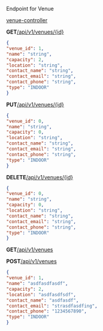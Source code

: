 Endpoint for Venue

[venue-controller](http://127.0.0.1:8080/swagger-ui/index.html#/venue-controller)

**GET**[/api/v1/venues/{id}](http://127.0.0.1:8080/swagger-ui/index.html#/venue-controller/getVenueById)

```json
{
"venue_id": 1,
"name": "string",
"capacity": 2,
"location": "string",
"contact_name": "string",
"contact_email": "string",
"contact_phone": "string",
"type": "INDOOR"
}
```

**PUT**[/api/v1/venues/{id}](http://127.0.0.1:8080/swagger-ui/index.html#/venue-controller/updateVenue)

```json
{
"venue_id": 0,
"name": "string",
"capacity": 0,
"location": "string",
"contact_name": "string",
"contact_email": "string",
"contact_phone": "string",
"type": "INDOOR"
}
```

**DELETE**[/api/v1/venues/{id}](http://127.0.0.1:8080/swagger-ui/index.html#/venue-controller/deleteVenueById)

```json
{
"venue_id": 0,
"name": "string",
"capacity": 0,
"location": "string",
"contact_name": "string",
"contact_email": "string",
"contact_phone": "string",
"type": "INDOOR"
}
```

**GET**[/api/v1/venues](http://127.0.0.1:8080/swagger-ui/index.html#/venue-controller/getVenue)

**POST**[/api/v1/venues](http://127.0.0.1:8080/swagger-ui/index.html#/venue-controller/saveVenue)

```json
{
"venue_id": 1,
"name": "asdfasdfasdf",
"capacity": 2,
"location": "asdfasdfsdf",
"contact_name": "asdfasdf",
"contact_email": "strasdfasdfing",
"contact_phone": "1234567890",
"type": "INDOOR"
}
```
